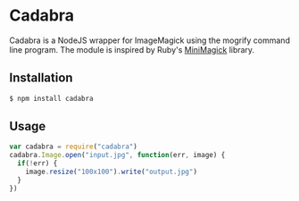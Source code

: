 # Cadabra

Cadabra is a NodeJS wrapper for ImageMagick using the mogrify command line program. The module is inspired by Ruby's [MiniMagick](https://github.com/probablycorey/mini_magick) library.

## Installation

```bash
$ npm install cadabra
```

## Usage

```javascript
var cadabra = require("cadabra")
cadabra.Image.open("input.jpg", function(err, image) {
  if(!err) {
    image.resize("100x100").write("output.jpg")
  }
})
```